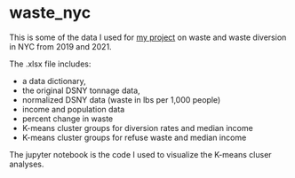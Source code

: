 # waste_nyc

This is some of the data I used for [my project](https://juliekerisel.wixsite.com/jkrsl/nyc-waste) on waste and waste diversion in NYC from 2019 and 2021. 

The .xlsx file includes: 
 * a data dictionary, 
 * the original DSNY tonnage data, 
 * normalized DSNY data (waste in lbs per 1,000 people)
 * income and population data 
 * percent change in waste 
 * K-means cluster groups for diversion rates and median income 
 * K-means cluster groups for refuse waste and median income 

The jupyter notebook is the code I used to visualize the K-means cluser analyses. 
